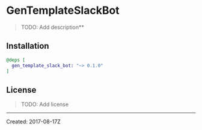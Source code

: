 # GenTemplateSlackBot

> TODO: Add description**


## Installation

```elixir
@deps [
  gen_template_slack_bot: "~> 0.1.0"
]
```

## License

> TODO: Add license

----
Created:  2017-08-17Z

